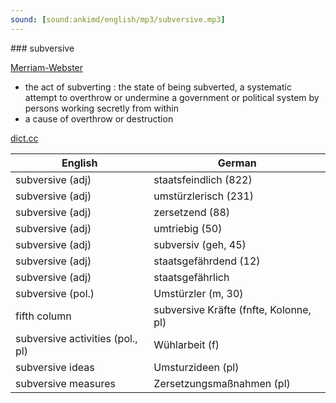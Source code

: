 ```yaml
---
sound: [sound:ankimd/english/mp3/subversive.mp3]
---
```


\### subversive

[Merriam-Webster](https://www.merriam-webster.com/dictionary/subversive)

- the act of subverting : the state of being subverted, a systematic attempt to overthrow or undermine a government or political system by persons working secretly from within
- a cause of overthrow or destruction

[dict.cc](https://www.dict.cc/subversive)

| English        | German       |
| -------------- | ------------ |
| subversive (adj) | staatsfeindlich (822) |
| subversive (adj) | umstürzlerisch (231) |
| subversive (adj) | zersetzend (88) |
| subversive (adj) | umtriebig (50) |
| subversive (adj) | subversiv (geh, 45) |
| subversive (adj) | staatsgefährdend (12) |
| subversive (adj) | staatsgefährlich |
| subversive (pol.) | Umstürzler (m, 30) |
| fifth column | subversive Kräfte (fnfte, Kolonne, pl) |
| subversive activities (pol., pl) | Wühlarbeit (f) |
| subversive ideas | Umsturzideen (pl) |
| subversive measures | Zersetzungsmaßnahmen (pl) |
